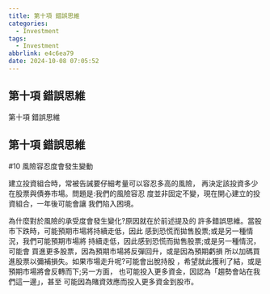 ```yaml
---
title: 第十項 錯誤思維
categories:
  - Investment
tags:
  - Investment
abbrlink: e4c6ea79
date: 2024-10-08 07:05:52
---
```

第十項 錯誤思維
-----------------------------------------------------------------------------------------------
<!--more-->
第十項 錯誤思維

第十項 錯誤思維
-----------------------------------------------------------------------------------------------
#10 風險容忍度會發生變動

建立投資組合時，常被告誡要仔細考量可以容忍多高的風險，
再決定該投資多少在股票與債券市場。問題是:我們的風險容忍
度並非固定不變，現在開心建立的投資組合，一年後可能會讓
我們陷入困境。

為什麼對於風險的承受度會發生變化?原因就在於前述提及的
許多錯誤思維。當股市下跌時，可能預期市場將持續走低，因此
感到恐慌而拋售股票;或是另一種情況，我們可能預期市場將
持續走低，因此感到恐慌而拋售股票;或是另一種情況，可能會
買進更多股票，因為預期市場將反彈回升，或是因為預期虧損
所以加碼買進股票以彌補損失。如果市場走升呢?可能會出脫持股
，希望就此獲利了結，或是預期市場將會反轉而下;另一方面，
也可能投入更多資金，因認為「趨勢會站在我們這一邊」，甚至
可能因為賭資效應而投入更多資金到股市。